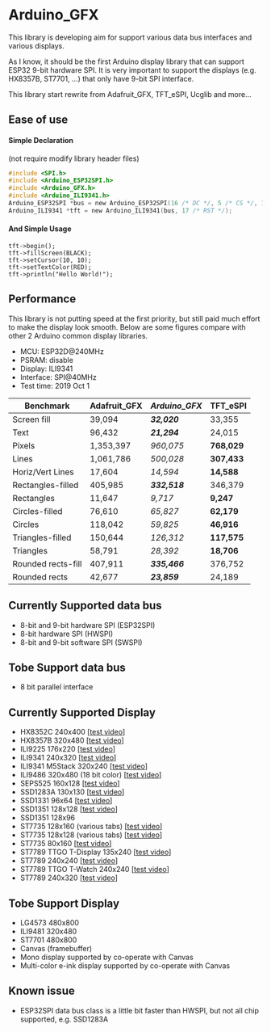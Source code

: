 # Arduino_GFX
This library is developing aim for support various data bus interfaces and various displays.

As I know, it should be the first Arduino display library that can support ESP32 9-bit hardware SPI. It is very important to support the displays (e.g. HX8357B, ST7701, ...) that only have 9-bit SPI interface.

This library start rewrite from Adafruit_GFX, TFT_eSPI, Ucglib and more...

## Ease of use
#### Simple Declaration
(not require modify library header files)
```C
#include <SPI.h>
#include <Arduino_ESP32SPI.h>
#include <Arduino_GFX.h>
#include <Arduino_ILI9341.h>
Arduino_ESP32SPI *bus = new Arduino_ESP32SPI(16 /* DC */, 5 /* CS */, 18 /* SCK */, 23 /* MOSI */, -1 /* MISO */);
Arduino_ILI9341 *tft = new Arduino_ILI9341(bus, 17 /* RST */);
```

#### And Simple Usage
```
tft->begin();
tft->fillScreen(BLACK);
tft->setCursor(10, 10);
tft->setTextColor(RED);
tft->println("Hello World!");
```


## Performance
This library is not putting speed at the first priority, but still paid much effort to make the display look smooth. Below are some figures compare with other 2 Arduino common display libraries.
- MCU: ESP32D@240MHz
- PSRAM: disable
- Display: ILI9341
- Interface: SPI@40MHz
- Test time: 2019 Oct 1

| Benchmark          | Adafruit_GFX | *Arduino_GFX* | TFT_eSPI    |
| ------------------ | ------------ | ------------- | ----------- |
| Screen fill        | 39,094       | ***32,020***  | 33,355      |
| Text               | 96,432       | ***21,294***  | 24,015      |
| Pixels             | 1,353,397    | *960,075*     | **768,029** |
| Lines              | 1,061,786    | *500,028*     | **307,433** |
| Horiz/Vert Lines   | 17,604       | *14,594*      | **14,588**  |
| Rectangles-filled  | 405,985      | ***332,518*** | 346,379     |
| Rectangles         | 11,647       | *9,717*       | **9,247**   |
| Circles-filled     | 76,610       | *65,827*      | **62,179**  |
| Circles            | 118,042      | *59,825*      | **46,916**  |
| Triangles-filled   | 150,644      | *126,312*     | **117,575** |
| Triangles          | 58,791       | *28,392*      | **18,706**  |
| Rounded rects-fill | 407,911      | ***335,466*** | 376,752     |
| Rounded rects      | 42,677       | ***23,859***  | 24,189      |


## Currently Supported data bus
- 8-bit and 9-bit hardware SPI (ESP32SPI)
- 8-bit hardware SPI (HWSPI)
- 8-bit and 9-bit software SPI (SWSPI)

## Tobe Support data bus
- 8 bit parallel interface

## Currently Supported Display
- HX8352C 240x400 [[test video](https://youtu.be/m2xWYbS3t7s)]
- HX8357B 320x480 [[test video](https://youtu.be/pB6_LOCiUqg)]
- ILI9225 176x220 [[test video](https://youtu.be/jm2UrCG27F4)]
- ILI9341 240x320 [[test video](https://youtu.be/NtlEEL7MkQY)]
- ILI9341 M5Stack 320x240 [[test video](https://youtu.be/UoPpIjVSO5Q)]
- ILI9486 320x480 (18 bit color) [[test video](https://youtu.be/pZ6izDqmVds)]
- SEPS525 160x128 [[test video](https://youtu.be/tlmvFBHYv-k)]
- SSD1283A 130x130 [[test video](https://youtu.be/OrIchaRikiQ)]
- SSD1331 96x64 [[test video](https://youtu.be/v20b1A_KDcQ)]
- SSD1351 128x128 [[test video](https://youtu.be/5TIM-qMVBNQ)]
- SSD1351 128x96
- ST7735 128x160 (various tabs) [[test video](https://youtu.be/eRBSSD_N9II)]
- ST7735 128x128 (various tabs) [[test video](https://youtu.be/6rueSV2Ee6c)]
- ST7735 80x160 [[test video](https://youtu.be/qESHDuYo_Mk)]
- ST7789 TTGO T-Display 135x240 [[test video](https://youtu.be/Zk81_T8c20E)]
- ST7789 240x240 [[test video](https://youtu.be/Z27zYg5uAsk)]
- ST7789 TTGO T-Watch 240x240 [[test video](https://youtu.be/9AqsXMB8Qbk)]
- ST7789 240x320 [[test video](https://youtu.be/ZEvc1LkuVuQ)]

## Tobe Support Display
- LG4573 480x800
- ILI9481 320x480
- ST7701 480x800
- Canvas (framebuffer)
- Mono display supported by co-operate with Canvas
- Multi-color e-ink display supported by co-operate with Canvas

## Known issue
- ESP32SPI data bus class is a little bit faster than HWSPI, but not all chip supported, e.g. SSD1283A